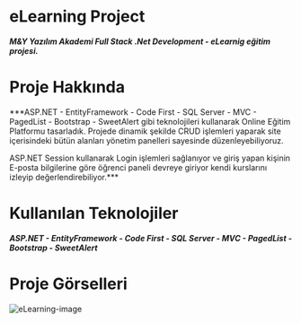 # eLearning Project
***M&Y Yazılım Akademi Full Stack .Net Development - eLearnig eğitim projesi.***

# Proje Hakkında
***ASP.NET - EntityFramework - Code First - SQL Server - MVC - PagedList - Bootstrap - SweetAlert gibi teknolojileri kullanarak Online Eğitim Platformu tasarladık.
Projede dinamik şekilde CRUD işlemleri yaparak site içerisindeki bütün alanları yönetim panelleri sayesinde düzenleyebiliyoruz.

ASP.NET Session kullanarak Login işlemleri sağlanıyor ve giriş yapan kişinin E-posta bilgilerine göre öğrenci paneli devreye giriyor kendi kurslarını izleyip değerlendirebiliyor.***

# Kullanılan Teknolojiler
***ASP.NET - EntityFramework - Code First - SQL Server - MVC - PagedList - Bootstrap - SweetAlert***

# Proje Görselleri
![eLearning-image](https://github.com/MertErdoganJr/TeaShopApi/assets/104645872/5f2e6327-d8af-458b-bce5-2494c470bac2)
